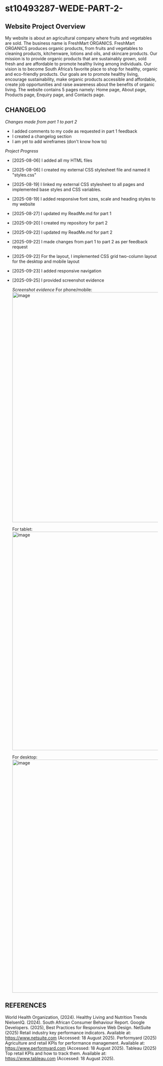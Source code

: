 # st10493287-WEDE-PART-2-

## Website Project Overview

My website is about an agricultural company where fruits and vegetables are sold. The business name is FreshMart ORGANICS. FreshMart ORGANICS produces organic products, from fruits and vegetables to cleaning products, kitchenware, lotions and oils, and skincare products. Our mission is to provide organic products that are sustainably grown, sold fresh and are affordable to promote healthy living among individuals. Our vision is to become South Africa’s favorite place to shop for healthy, organic and eco-friendly products. Our goals are to promote healthy living, encourage sustainability, make organic products accessible and affordable, create job opportunities and raise awareness about the benefits of organic living. The website contains 5 pages namely: Home page, About page, Products page, Enquiry page, and Contacts page. 



## CHANGELOG

*Changes made from part 1 to part 2*
- I added comments to my code as requested in part 1 feedback
- I created a changelog section
- I am yet to add wireframes (don't know how to)
  
*Project Progress*
- [2025-08-06] I added all my HTML files 
- [2025-08-06] I created my external CSS stylesheet file and named it "styles.css"
- [2025-08-19] I linked my external CSS stylesheet to all pages and implemented base styles and CSS variables. 
- [2025-08-19] I added responsive font szes, scale and heading styles to my website
- [2025-08-27] I updated my ReadMe.md for part 1
- [2025-09-20] I created my repository for part 2
- [2025-09-22] I updated my ReadMe.md for part 2
- [2025-09-22] I made changes from part 1 to part 2 as per feedback request 
- [2025-09-22] For the layout, I implemented CSS grid two-column layout for the desktop and mobile layout
- [2025-09-23] I added responsive navigation
- [2025-09-25] I provided screenshot evidence

  *Screenshot evidence*
  For phone/mobile:
  <img width="1019" height="758" alt="image" src="https://github.com/user-attachments/assets/55036097-2c6a-4de9-b7a1-82d5f7818475" />

  For tablet:
  <img width="986" height="720" alt="image" src="https://github.com/user-attachments/assets/f8f16999-4354-48b6-b90e-a73b02e74ad2" />

  For desktop:
  <img width="1596" height="768" alt="image" src="https://github.com/user-attachments/assets/dce77d96-1fe1-479e-8714-9c9d235fc74a" />






## REFERENCES 
World Health Organization, (2024). Healthy Living and Nutrition Trends
NielsenIQ. (2024). South African Consumer Behaviour Report. 
Google Developers. (2025), Best Practices for Responsive Web Design. 
NetSuite (2025) Retail industry key performance indicators. Available at: https://www.netsuite.com (Accessed: 18 August 2025).
Performyard (2025) Agriculture and retail KPIs for performance management. Available at: https://www.performyard.com (Accessed: 18 August 2025).
Tableau (2025) Top retail KPIs and how to track them. Available at: https://www.tableau.com (Accessed: 18 August 2025).
